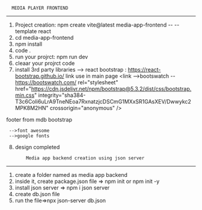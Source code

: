       MEDIA PLAYER FRONTEND
 --------------------------------------------------------

 1. Project creation: npm create vite@latest media-app-frontend -- --template react
 2. cd media-app-frontend
 3. npm install
 4. code .
 5. run your projrct: npm run dev
 6. cleaar your projrct code
 7. install 3rd party libraries
     --> react bootstrap : https://react-bootstrap.github.io/
                    link use in main page
                    <link
     -->bootswatch -- https://bootswatch.com/
  rel="stylesheet"
  href="https://cdn.jsdelivr.net/npm/bootstrap@5.3.2/dist/css/bootstrap.min.css"
  integrity="sha384-T3c6CoIi6uLrA9TneNEoa7RxnatzjcDSCmG1MXxSR1GAsXEV/Dwwykc2MPK8M2HN"
  crossorigin="anonymous"
/>

footer from mdb bootstrap


     -->font awesome
     -->google fonts
8) design completed

           Media app backend creation using json server
-------------------------------------------------------------
1) create a folder named as media app backend
2) inside it, create package.json file => npm init or npm init -y
3) install json server => npm i json server
4) create db.json file 
5) run the file=>npx json-server db.json 